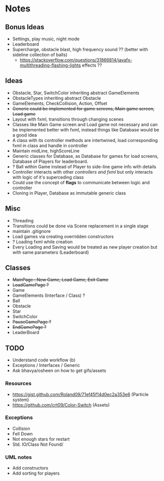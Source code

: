 # Notes

## Bonus Ideas
- Settings, play music, night mode
- Leaderboard
- Supercharge, obstacle blast, high frequency sound ?? (better with sideline collection of balls)
  - https://stackoverflow.com/questions/31866814/javafx-multithreading-flashing-lights effects ??

## Ideas
- Obstacle, Star, SwitchColor inheriting abstract GameElements
- ObstacleTypes inheriting abstract Obstacle
- GameElements, CheckCollision, Action, Offset 
- ~~Generic could be implemented for game screens, Main game screen, Load game~~
- Layout with fxml, transitions through changing scenes
- Classes like Main Game screen and Load game not necessary and can be implemented better with fxml, instead things like Database would be a good idea
- A class with its controller methods are intertwined, load corresponding fxml in class and handle in controller
- Maintain midLine, highScoreLine
- Generic classes for Database, as Database for games for load screens, Database of Players for leaderboard.
- ? Ball within Game instead of Player to side-line game info with details
- Controller interacts with other *controllers and fxml* but only interacts with logic of it's superceding class
- Could use the concept of __flags__ to communicate between logic and controller
- Cloning in Player, Database as immutable generic class

## Misc
- Threading
- Transitions could be done via Scene replacement in a single stage
- maintain .gitignore
- Load games via creating overridden constructors
- ? Loading fxml while creation
- Every Loading and Saving would be treated as new player creation but with same parameters (Leaderboard)

## Classes
* ~~MainPage : New Game, Load Game, Exit Game~~
* ~~LoadGamePage ?~~
* Game
* GameElements (Interface / Class) ?
* Ball
* Obstacle
* Star
* SwitchColor
* ~~PauseGamePage ?~~
* ~~EndGamePage ?~~
* LeaderBoard

## TODO
* Understand code workflow (b)
* Exceptions / Interfaces / Generic 
* Ask bhavya/osheen on how to get gifs/assets

### Resources
- https://gist.github.com/Roland09/71ef45f14d0ec2a353e6 (Particle system)
- https://github.com/crt09/Color-Switch (Assets)

### Exceptions
- Collision
- Fell Down
- Not enough stars for restart
- Std. IO/Class Not Found/

### UML notes
- Add constructors
- Add sorting for players